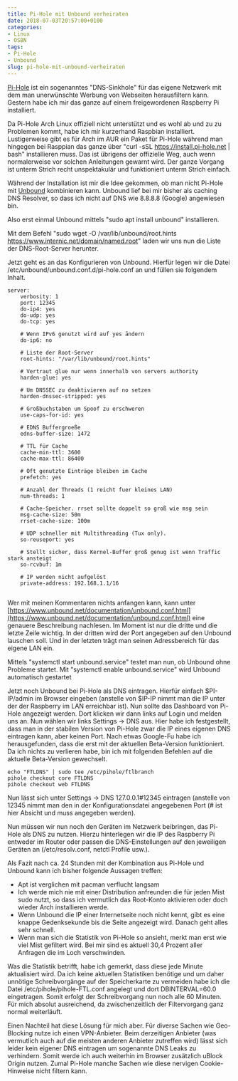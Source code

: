 ```yaml
---
title: Pi-Hole mit Unbound verheiraten
date: 2018-07-03T20:57:00+0100
categories:
- Linux
- OSBN
tags:
- Pi-Hole
- Unbound
slug: pi-hole-mit-unbound-verheiraten
---
```

[Pi-Hole](https://pi-hole.net) ist ein sogenanntes "DNS-Sinkhole" für das eigene Netzwerk mit dem man unerwünschte Werbung von Webseiten herausfiltern kann. Gestern habe ich mir das ganze auf einem freigewordenen Raspberry Pi installiert.

Da Pi-Hole Arch Linux offiziell nicht unterstützt und es wohl ab und zu zu Problemen kommt, habe ich mir kurzerhand Raspbian installiert. Lustigerweise gibt es für Arch im AUR ein Paket für Pi-Hole während man hingegen bei Rasppian das ganze über "curl -sSL https://install.pi-hole.net | bash" installieren muss. Das ist übrigens der offizielle Weg, auch wenn normalerweise vor solchen Anleitungen gewarnt wird. Der ganze Vorgang ist unterm Strich recht unspektakulär und funktioniert unterm Strich einfach.

Während der Installation ist mir die Idee gekommen, ob man nicht Pi-Hole mit [Unbound](https://www.unbound.net) kombinieren kann. Unbound lief bei mir bisher als caching DNS Resolver, so dass ich nicht auf DNS wie 8.8.8.8 (Google) angewiesen bin.

Also erst einmal Unbound mittels "sudo apt install unbound" installieren.

Mit dem Befehl "sudo wget -O /var/lib/unbound/root.hints https://www.internic.net/domain/named.root" laden wir uns nun die Liste der DNS-Root-Server herunter.

Jetzt geht es an das Konfigurieren von Unbound. Hierfür legen wir die Datei /etc/unbound/unbound.conf.d/pi-hole.conf an und füllen sie folgendem Inhalt.

<pre class="line-numbers language-bash" style="white-space:pre-wrap;">
<code class="language-bash">server:
    verbosity: 1
    port: 12345
    do-ip4: yes
    do-udp: yes
    do-tcp: yes

    # Wenn IPv6 genutzt wird auf yes ändern
    do-ip6: no

    # Liste der Root-Server
    root-hints: "/var/lib/unbound/root.hints"

    # Vertraut glue nur wenn innerhalb von servers authority
    harden-glue: yes

    # Um DNSSEC zu deaktivieren auf no setzen
    harden-dnssec-stripped: yes

    # Großbuchstaben um Spoof zu erschweren
    use-caps-for-id: yes
    
    # EDNS Buffergroeße
    edns-buffer-size: 1472

    # TTL für Cache
    cache-min-ttl: 3600
    cache-max-ttl: 86400

    # Oft genutzte Einträge bleiben im Cache
    prefetch: yes

    # Anzahl der Threads (1 reicht fuer kleines LAN)
    num-threads: 1
    
    # Cache-Speicher. rrset sollte doppelt so groß wie msg sein
    msg-cache-size: 50m
    rrset-cache-size: 100m
    
    # UDP schneller mit Multithreading (Tux only).
    so-reuseport: yes
    
    # Stellt sicher, dass Kernel-Buffer groß genug ist wenn Traffic stark ansteigt 
    so-rcvbuf: 1m

    # IP werden nicht aufgelöst
    private-address: 192.168.1.1/16
    </code></pre>

Wer mit meinen Kommentaren nichts anfangen kann, kann unter [https://www.unbound.net/documentation/unbound.conf.html](https://www.unbound.net/documentation/unbound.conf.html) eine genauere Beschreibung nachlesen. Im Moment ist nur die dritte und die letzte Zeile wichtig. In der dritten wird der Port angegeben auf den Unbound lauschen soll. Und in der letzten trägt man seinen Adressbereich für das eigene LAN ein.

Mittels "systemctl start unbound.service" testet man nun, ob Unbound ohne Probleme startet. Mit "systemctl enable unbound.service" wird Unbound automatisch gestartet

Jetzt noch Unbound bei Pi-Hole als DNS eintragen. Hierfür einfach $PI-IP/admin im Browser eingeben (anstelle von $IP-IP nimmt man die IP unter der der Raspberry im LAN erreichbar ist). Nun sollte das Dashboard von Pi-Hole angezeigt werden. Dort klicken wir dann links auf Login und melden uns an. Nun wählen wir links Settings -&gt; DNS aus. Hier habe ich festgestellt, dass man in der stabilen Version von Pi-Hole zwar die IP eines eigenen DNS eintragen kann, aber keinen Port. Nach etwas Google-Fu habe ich herausgefunden, dass die erst mit der aktuellen Beta-Version funktioniert. Da ich nichts zu verlieren habe, bin ich mit folgenden Befehlen auf die aktuelle Beta-Version gewechselt.

<pre class="line-numbers language-bash" style="white-space:pre-wrap;">
<code class="language-bash">echo "FTLDNS" | sudo tee /etc/pihole/ftlbranch
pihole checkout core FTLDNS 
pihole checkout web FTLDNS</code>
</pre>

Nun lässt sich unter Settings -&gt; DNS 127.0.0.1#12345 eintragen (anstelle von 12345 nimmt man den in der Konfigurationsdatei angegebenen Port (# ist hier Absicht und muss angegeben werden).

Nun müssen wir nun noch den Geräten im Netzwerk beibringen, das Pi-Hole als DNS zu nutzen. Hierzu hinterlegen wir die IP des Raspberry Pi entweder im Router oder passen die DNS-Einstellungen auf den jeweiligen Geräten an (/etc/resolv.conf, netctl Profile usw.).

Als Fazit nach ca. 24 Stunden mit der Kombination aus Pi-Hole und Unbound kann ich bisher folgende Aussagen treffen:

- Apt ist verglichen mit pacman verflucht langsam
- Ich werde mich nie mit einer Distribution anfreunden die für jeden Mist sudo nutzt, so dass ich vermutlich das Root-Konto aktivieren oder doch wieder Arch installieren werde.
- Wenn Unbound die IP einer Internetseite noch nicht kennt, gibt es eine knappe Gedenksekunde bis die Seite angezeigt wird. Danach geht alles sehr schnell.
- Wenn man sich die Statistik von Pi-Hole so ansieht, merkt man erst wie viel Mist gefiltert wird. Bei mir sind es aktuell 30,4 Prozent aller Anfragen die im Loch verschwinden.

Was die Statistik betrifft, habe ich gemerkt, dass diese jede Minute aktualisiert wird. Da ich keine aktuellen Statistiken benötige und um daher unnötige Schreibvorgänge auf der Speicherkarte zu vermeiden habe ich die Datei /etc/pihole/pihole-FTL.conf angelegt und dort DBINTERVAL=60.0 eingetragen. Somit erfolgt der Schreibvorgang nun noch alle 60 Minuten. Für mich absolut ausreichend, da zwischenzeitlich der Filtervorgang ganz normal weiterläuft.

Einen Nachteil hat diese Lösung für mich aber. Für diverse Sachen wie Geo-Blocking nutze ich einen VPN-Anbieter. Beim derzeitigen Anbieter (was vermutlich auch auf die meisten anderen Anbieter zutreffen wird) lässt sich leider kein eigener DNS eintragen um sogenannte DNS Leaks zu verhindern. Somit werde ich auch weiterhin im Browser zusätzlich uBlock Origin nutzen. Zumal Pi-Hole manche Sachen wie diese nervigen Cookie-Hinweise nicht filtern kann.
